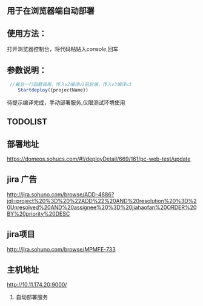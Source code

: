 ## 用于在浏览器端自动部署
## 使用方法：
打开浏览器控制台，将代码粘贴入*console*,回车
## 参数说明：
```javascript
 //最后一行函数调用，传入v2编译v2前后端，传入v3编译v3
    Startdeploy({projectName})
```
待提示编译完成，手动部署服务,仅限测试环境使用
## TODOLIST

## 部署地址
https://domeos.sohucs.com/#!/deployDetail/669/161/pc-web-test/update
## jira 广告
http://jira.sohuno.com/browse/ADD-4886?jql=project%20%3D%20%22ADD%22%20AND%20resolution%20%3D%20Unresolved%20AND%20assignee%20%3D%20jiahaofan%20ORDER%20BY%20priority%20DESC
## jira项目
http://jira.sohuno.com/browse/MPMFE-733
## 主机地址
http://10.11.174.20:9000/
1. 自动部署服务